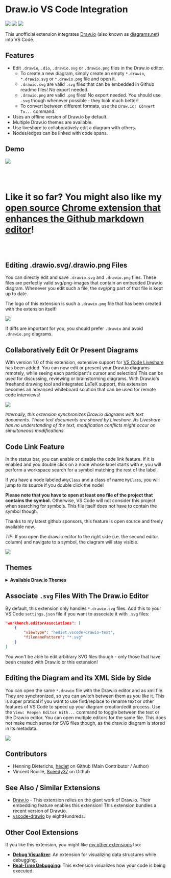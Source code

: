 # Draw.io VS Code Integration

[![](https://img.shields.io/static/v1?style=social&label=Sponsor&message=%E2%9D%A4&logo=GitHub&color&link=%3Curl%3E)](https://github.com/sponsors/hediet)
[![](https://img.shields.io/static/v1?style=social&label=Donate&message=%E2%9D%A4&logo=Paypal&color&link=%3Curl%3E)](https://www.paypal.com/cgi-bin/webscr?cmd=_s-xclick&hosted_button_id=ZP5F38L4C88UY&source=url)
[![](https://img.shields.io/twitter/follow/hediet_dev.svg?style=social)](https://twitter.com/intent/follow?screen_name=hediet_dev)

This unofficial extension integrates [Draw.io](https://app.diagrams.net/) (also known as [diagrams.net](diagrams.net)) into VS Code.

## Features

-   Edit `.drawio`, `.dio`, `.drawio.svg` or `.drawio.png` files in the Draw.io editor.
    -   To create a new diagram, simply create an empty `*.drawio`, `*.drawio.svg` or `*.drawio.png` file and open it.
    -   `.drawio.svg` are valid `.svg` files that can be embedded in Github readme files! No export needed.
    -   `.drawio.png` are valid `.png` files! No export needed. You should use `.svg` though whenever possible - they look much better!
    -   To convert between different formats, use the `Draw.io: Convert To...` command.
-   Uses an offline version of Draw.io by default.
-   Multiple Draw.io themes are available.
-   Use liveshare to collaboratively edit a diagram with others.
-   Nodes/edges can be linked with code spans.

## Demo

![](./docs/demo.gif)

<br />
<br />

# Like it so far? You might also like my [open source](https://github.com/hediet/chrome-ext-github-monaco) [Chrome extension that enhances the Github markdown editor](https://chrome.google.com/webstore/detail/monaco-markdown-editor-fo/mmpbdjdnmhgkpligeniippcgfmkgkpnf)!

<br />
<br />

## Editing .drawio.svg/.drawio.png Files

You can directly edit and save `.drawio.svg` and `.drawio.png` files.
These files are perfectly valid svg/png-images that contain an embedded Draw.io diagram.
Whenever you edit such a file, the svg/png part of that file is kept up to date.

The logo of this extension is such a `.drawio.png` file that has been created with the extension itself!

![](./docs/drawio-png.gif)

If diffs are important for you, you should prefer `.drawio` and avoid `.drawio.png` diagrams.

## Collaboratively Edit Or Present Diagrams

With version 1.0 of this extension, extensive support for [VS Code Liveshare](https://visualstudio.microsoft.com/de/services/live-share/) has been added. You can now edit or present your Draw.io diagrams remotely, while seeing each participant's cursor and selection! This can be used for discussing, reviewing or brainstorming diagrams.
With Draw.io's freehand drawing tool and integrated LaTeX support, this extension becomes an advanced whiteboard solution that can be used for remote code interviews!

![](./docs/liveshare-demo.gif)

_Internally, this extension synchronizes Draw.io diagrams with text documents.
These text documents are shared by Liveshare. As Liveshare has no understanding of the text, modification conflicts might occur on simultaneous modifications._

## Code Link Feature

In the status bar, you can enable or disable the code link feature.
If it is enabled and you double click on a node whose label starts with `#`,
you will perform a workspace search for a symbol matching the rest of the label.

If you have a node labeled `#MyClass` and a class of name `MyClass`, you will jump to its source if you double click the node!

**Please note that you have to open at least one file of the project that contains the symbol.**
Otherwise, VS Code will not consider this project when searching for symbols.
This file itself does not have to contain the symbol though.

Thanks to my latest github sponsors, this feature is open source and freely available now.

_TIP_: If you open the draw.io editor to the right side (i.e. the second editor column) and navigate to a symbol,
the diagram will stay visible.

![](./docs/demo-code-link.gif)

## Themes

<details>
    <summary><b>Available Draw.io Themes</b></summary>
    <!-- Please use HTML syntax here so that it works for Github and mkdocs -->
    <ul>
        <li><p>Theme "atlas"</p><img src="docs/theme-atlas.png" alt="atlas" width="800"></li>
        <li><p>Theme "Kennedy"</p><img src="docs/theme-Kennedy.png" alt="Kennedy" width="800"></li>
        <li><p>Theme "min"</p><img src="docs/theme-min.png" alt="min" width="800"</li>
        <li><p>Theme "dark"</p><img src="docs/theme-dark.png" alt="dark" width="800"></li>
    </ul>
</details>

## Associate `.svg` Files With The Draw.io Editor

By default, this extension only handles `*.drawio.svg` files.
Add this to your VS Code `settings.json` file if you want to associate it with `.svg` files:

```json
"workbench.editorAssociations": [
    {
        "viewType": "hediet.vscode-drawio-text",
        "filenamePattern": "*.svg"
    }
]
```

You won't be able to edit arbitrary SVG files though - only those that have been created with Draw.io or this extension!

## Editing the Diagram and its XML Side by Side

You can open the same `*.drawio` file with the Draw.io editor and as xml file.
They are synchronized, so you can switch between them as you like it.
This is super pratical if you want to use find/replace to rename text or other features of VS Code to speed up your diagram creation/edit process.
Use the `View: Reopen Editor With...` command to toggle between the text or the Draw.io editor. You can open multiple editors for the same file.
This does not make much sense for SVG files though, as the draw.io diagram is stored in its metadata.

![](./docs/drawio-xml.gif)

## Contributors

-   Henning Dieterichs, [hediet](https://github.com/hediet) on Github (Main Contributor / Author)
-   Vincent Rouillé, [Speedy37](https://github.com/Speedy37) on Github

## See Also / Similar Extensions

-   [Draw.io](https://app.diagrams.net/) - This extension relies on the giant work of Draw.io. Their embedding feature enables this extension! This extension bundles a recent version of Draw.io.
-   [vscode-drawio](https://github.com/eightHundreds/vscode-drawio) by eightHundreds.

## Other Cool Extensions

If you like this extension, you might like [my other extensions](https://marketplace.visualstudio.com/search?term=henning%20dieterichs&target=VSCode) too:

-   **[Debug Visualizer](https://marketplace.visualstudio.com/items?itemName=hediet.debug-visualizer)**: An extension for visualizing data structures while debugging.
-   **[Real-Time Debugging](https://marketplace.visualstudio.com/items?itemName=hediet.realtime-debugging)**: This extension visualizes how your code is being executed.
